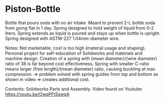 # Piston-Bottle
Bottle that pours soda with no air intake. Meant to prevent 2-L bottle soda from going flat in 1 day. 
Spring designed to hold weight of liquid from 0-2 liters. 
Spring extends as liquid is poured and stays up when bottle is upright. 
Spring designed with ASTM-227 1.04mm-diameter wire. 

Notes:
Not marketable, cost is too high (material usage and shaping). 
Personal project for self-education of Solidworks and materials and machine design. 
Creation of a spring with (mean diameter)/(wire diameter) ratio of 38 is far beyond cost effectiveness. 
Spring with smaller C-ratio means larger (free length)/(mean diameter) ratio, causing buckling at max compression. 
  => problem solved with spring guides from top and bottom as shown in video => creates additional cost. 

Contents:
Solidworks Parts and Assembly. 
Video found on Youtube: https://youtu.be/OwqPFtSswqA

